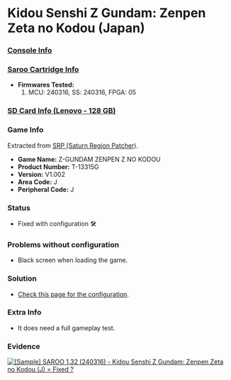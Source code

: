 # Kidou Senshi Z Gundam: Zenpen Zeta no Kodou (Japan)

### [Console Info](../../../../../Info/Consoles/VA13/README.md)

### [Saroo Cartridge Info](../../../../../Info/Cartridges/RetroGameParadiseStore/1.32F/README.md)

- <b>Firmwares Tested:</b>
  1. MCU: 240316, SS: 240316, FPGA: 05

### [SD Card Info (Lenovo - 128 GB)](../../../../../Info/SdCards/Lenovo/128GB/fat32/README.md)

### Game Info

Extracted from [SRP (Saturn Region Patcher)](https://segaxtreme.net/resources/saturn-region-patcher.81/download).

- <b>Game Name:</b> Z-GUNDAM ZENPEN Z NO KODOU
- <b>Product Number:</b> T-13315G
- <b>Version:</b> V1.002
- <b>Area Code:</b> J
- <b>Peripheral Code:</b> J

### Status

- Fixed with configuration :hammer_and_wrench:

### Problems without configuration

- Black screen when loading the game.

### Solution

- [Check this page for the configuration](https://github.com/williamdsw/saroo-configuration-list/blob/master/J/T-13315G/README.md).

### Extra Info

- It does need a full gameplay test.

### Evidence

[![[Sample] SAROO 1.32 (240316) - Kidou Senshi Z Gundam: Zenpen Zeta no Kodou (J) = Fixed ?](https://img.youtube.com/vi/CQKfCqDX3vk/0.jpg)](https://www.youtube.com/watch?v=CQKfCqDX3vk)
